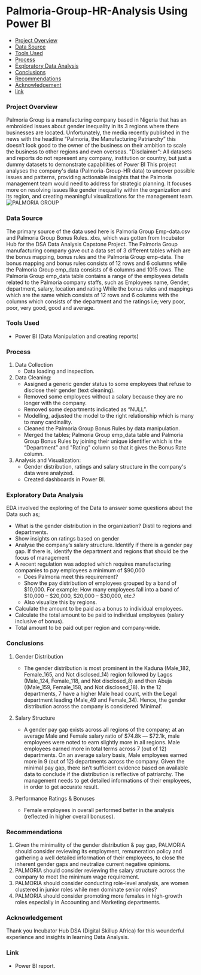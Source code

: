 # Palmoria-Group-HR-Analysis Using Power BI
- [Project Overview](#project-overview)
- [Data Source](#data-source)
- [Tools Used](#tools-used)
- [Process](#process)
- [Exploratory Data Analysis](#exploratory-data-analysis)
- [Conclusions](#conclusions)
- [Recommendations](#recommendations)
- [Acknowledgement](#acknowledgement)
- [link](#link)


### Project Overview
Palmoria Group is a manufacturing company based in Nigeria that has an embroided issues about gender inequality in its 3 regions where there businesses are located. Unfortunately, the media recently published in the news with the headline “Palmoria, the Manufacturing Patriarchy” this doesn’t look good to the owner of the business on their ambition to scale the business to other regions and even overseas. "Disclaimer": All datasets and reports do not represent any company, institution or country, but just a dummy datasets to demonstrate capabilities of Power BI
This project analyses the company's data (Palmoria-Group-HR data) to uncover possible issues and patterns, providing actionable insights that the Palmoria management team would need to address for strategic planning. It focuses more on resolving issues like gender inequality within the organization and its region, and creating meaningful visualizations for the management team.
![PALMORIA GROUP](https://github.com/nanya96/Palmoria-Group-HR-Analysis-using-Power-BI/blob/0bb10c08c632d8d2caa8d84bd19dad7fb7de2e79/PALMORIA%20GROUP.png)

### Data Source
The primary source of the data used here is Palmoria Group Emp-data.csv and Palmoria Group Bonus Rules. xlxs, which was gotten from Incubator Hub for the DSA Data Analysis Capstone Project. The Palmoria Group manufacturing company gave out a data set of 3 different tables which are the bonus mapping, bonus rules and the Palmoria Group emp-data. The bonus mapping and bonus rules consists of 12 rows and 6 columns while the Palmoria Group emp_data consists of 6 columns and 1015 rows. The Palmoria Group emp_data table contains a range of the employees details related to the Palmoria company staffs, such as Employees name, Gender, department, salary, location and rating While the bonus rules and mappings which are the same which consists of 12 rows and 6 columns with the columns which consists of the department and the ratings i.e; very poor, poor, very good, good and average.


### Tools Used 
- Power BI (Data Manipulation and creating reports)


### Process
1.  Data Collection
    - Data loading and inspection.
2.  Data Cleaning:
    - Assigned a generic gender status to some employees that refuse to disclose their gender (text cleaning).
    - Removed some employees without a salary because they are no longer with the company.
    - Removed some departments indicated as “NULL”.
    - Modelling, adjusted the model to the right relationship which is many to many cardinality.
    - Cleaned the Palmoria Group Bonus Rules by data manipulation.
    - Merged the tables; Palmoria Group emp_data table and Palmoria Group Bonus Rules by joining their unique identifier which is the “Department” and "Rating" column so that it gives          the Bonus Rate column.
3.  Analysis and Visualization:
    -	Gender distribution, ratings and salary structure in the company's data were analyzed.
    -	Created dashboards in Power BI.

  
### Exploratory Data Analysis
EDA involved the exploring of the Data to answer some questions about the Data such as;
   - What is the gender distribution in the organization? Distil to regions and departments.
   - Show insights on ratings based on gender
   - Analyse the company’s salary structure. Identify if there is a gender pay gap. If there is, identify the department and regions that should be the focus of management
   - A recent regulation was adopted which requires manufacturing companies to pay employees a minimum of $90,000
       - Does Palmoria meet this requirement?
       - Show the pay distribution of employees grouped by a band of $10,000. For example: How many employees fall into a band of $10,000 – $20,000, $20,000 – $30,000, etc.?
       - Also visualize this by regions.
   - Calculate the amount to be paid as a bonus to individual employees.
   - Calculate the total amount to be paid to individual employees (salary inclusive of bonus).
   - Total amount to be paid out per region and company-wide.

### Conclusions
1. Gender Distribution
   - The gender distribution is most prominent in the Kaduna (Male_182, Female_165, and Not disclosed_14) region followed by Lagos (Male_124, Female_118, and Not disclosed_8) and then         Abuja ((Male_159, Female_158, and Not disclosed_18). In the 12 departments, 7 have a higher Male head count, with the Legal department leading (Male_49 and Female_34). Hence, the         gender distribution across the company is considered ‘Minimal’.

2. Salary Structure
   - A gender pay gap exists across all regions of the company; at an average Male and Female salary ratio of $74.8k — $72.1k, male employees were noted to earn slightly more in all           regions. Male employees earned more in total terms across 7 (out of 12) departments. On an average salary basis, Male employees earned more in 9 (out of 12) departments across the        company. Given the minimal pay gap, there isn’t sufficient evidence based on available data to conclude if the distribution is reflective of patriarchy. The management needs to get       detailed informations of their employees, in order to get accurate result.

3. Performance Ratings & Bonuses
   - Female employees in overall performed better in the analysis (reflected in higher overall bonuses).

### Recommendations
1. Given the minimality of the gender distribution & pay gap, PALMORIA should consider reviewing its employment, remuneration policy and gathering a well detailed information of their       employees, to close the inherent gender gaps and neutralize current negative opinions. 
2. PALMORIA should consider reviewing the salary structure across the company to meet the minimum wage requirement.
3. PALMORIA should consider conducting role-level analysis, are women clustered in junior roles while men dominate senior roles?
4. PALMORIA should consider promoting more females in high-growth roles especially in Accounting and Marketing departments.

### Acknowledgement 
Thank you Incubator Hub DSA (Digital Skillup Africa) for this wounderful experience and insights in learning Data Analysis.

### Link
  - Power BI report.
